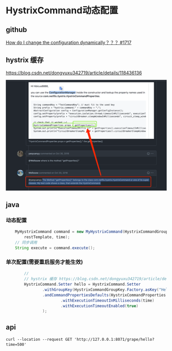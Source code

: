 # HystrixCommand动态配置
## github
[How do I change the configuration dynamically？？？ #1717](https://github.com/Netflix/Hystrix/issues/1717) 

## hystrix 缓存 
https://blog.csdn.net/dongyuxu342719/article/details/118436136

![img.png](img.png)
## java
### 动态配置
```java
    MyHystrixCommand command = new MyHystrixCommand(HystrixCommandGroupKey.Factory.asKey("MyHystrixCommand"), 
        restTemplate, time);
    // 同步调用
    String execute = command.execute();
```

### 单次配置(需要重启服务才能生效)
```java
        // 
        // hystrix 缓存 https://blog.csdn.net/dongyuxu342719/article/details/118436136
        HystrixCommand.Setter hello = HystrixCommand.Setter
                .withGroupKey(HystrixCommandGroupKey.Factory.asKey("Hello"))
                .andCommandPropertiesDefaults(HystrixCommandProperties.Setter()
                        .withExecutionTimeoutInMilliseconds(time)
                        .withExecutionTimeoutEnabled(true)
                );
```


## api
```shell
curl --location --request GET 'http://127.0.0.1:8071/grape/hello?time=500'
```

